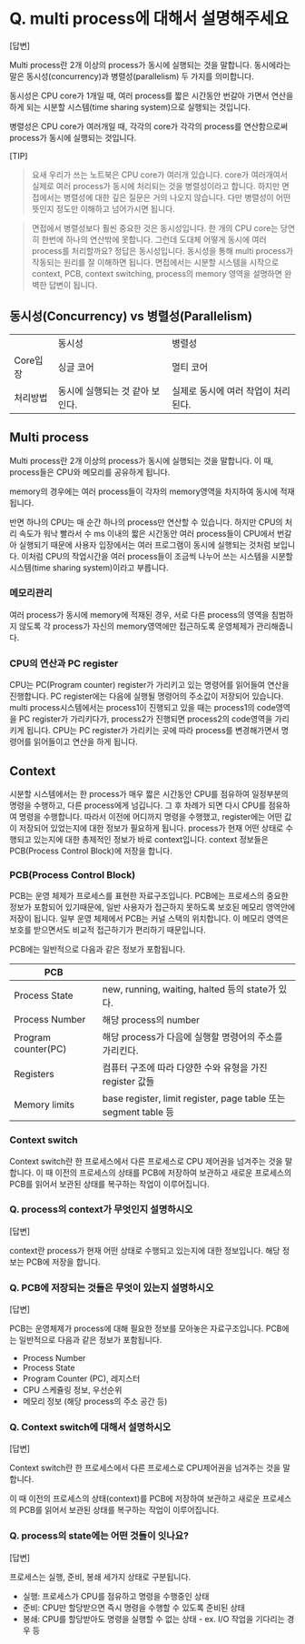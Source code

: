 # Q. multi process에 대해서 설명해주세요

[답변]

Multi process란 2개 이상의 process가 동시에 실행되는 것을 말합니다. 동시에라는 말은 동시성(concurrency)과 병렬성(parallelism) 두 가지를 의미합니다.

동시성은 CPU core가 1개일 때, 여러 process를 짧은 시간동안 번갈아 가면서 연산을 하게 되는 시분할 시스템(time sharing system)으로 실행되는 것입니다.

병렬성은 CPU core가 여러개일 때, 각각의 core가 각각의 process를 연산함으로써 process가 동시에 실행되는 것입니다.

[TIP]

> 요새 우리가 쓰는 노트북은 CPU core가 여러개 있습니다. core가 여러개여서 실제로 여러 process가 동시에 처리되는 것을 병렬성이라고 합니다. 하지만 면접에서는 병렬성에 대한 깊은 질문은 거의 나오지 않습니다. 다만 병렬성이 어떤 뜻인지 정도만 이해하고 넘어가시면 됩니다.

> 면접에서 병렬성보다 훨씬 중요한 것은 동시성입니다. 한 개의 CPU core는 당연히 한번에 하나의 연산밖에 못합니다. 그런데 도대체 어떻게 동시에 여러 process를 처리할까요? 정답은 동시성입니다. 동시성을 통해 multi process가 작동되는 원리를 잘 이해하면 됩니다.
> 면접에서는 시분할 시스템을 시작으로 context, PCB, context switching, process의 memory 영역을 설명하면 완벽한 답변이 됩니다.

## 동시성(Concurrency) vs 병렬성(Parallelism)

|          |                                 |                                     |
| -------- | ------------------------------- | ----------------------------------- |
|          | 동시성                          | 병렬성                              |
| Core입장 | 싱글 코어                       | 멀티 코어                           |
| 처리방법 | 동시에 실행되는 것 같아 보인다. | 실제로 동시에 여러 작업이 처리된다. |

## Multi process

Multi process란 2개 이상의 process가 동시에 실행되는 것을 말합니다. 이 때, process들은 CPU와 메모리를 공유하게 됩니다.

memory의 경우에는 여러 process들이 각자의 memory영역을 차지하여 동시에 적재됩니다.

반면 하나의 CPU는 매 순간 하나의 process만 연산할 수 있습니다. 하지만 CPU의 처리 속도가 워낙 빨라서 수 ms 이내의 짧은 시간동안 여러 process들이 CPU에서 번갈아 실행되기 때문에 사용자 입장에서는 여러 프로그램이 동시에 실행되는 것처럼 보입니다. 이처럼 CPU의 작업시간을 여러 process들이 조금씩 나누어 쓰는 시스템을 시분할 시스템(time sharing system)이라고 부릅니다.

### 메모리관리

여러 process가 동시에 memory에 적재된 경우, 서로 다른 process의 영역을 침범하지 않도록 각 process가 자신의 memory영역에만 접근하도록 운영체제가 관리해줍니다.

### CPU의 연산과 PC register

CPU는 PC(Program counter) register가 가리키고 있는 명령어를 읽어들여 연산을 진행합니다. PC register에는 다음에 실행될 명령어의 주소값이 저장되어 있습니다. multi process시스템에서는 process1이 진행되고 있을 때는 process1의 code영역을 PC register가 가리키다가, process2가 진행되면 process2의 code영역을 가리키게 됩니다. CPU는 PC register가 가리키는 곳에 따라 process를 변경해가면서 명령어를 읽어들이고 연산을 하게 됩니다.

## Context

시분할 시스템에서는 한 process가 매우 짧은 시간동안 CPU를 점유하여 일정부분의 명령을 수행하고, 다른 process에게 넘깁니다. 그 후 차례가 되면 다시 CPU를 점유하여 명령을 수행합니다. 따라서 이전에 어디까지 명령을 수행했고, register에는 어떤 값이 저장되어 있었는지에 대한 정보가 필요하게 됩니다. process가 현재 어떤 상태로 수행되고 있는지에 대한 총제적인 정보가 바로 context입니다. context 정보들은 PCB(Process Control Block)에 저장을 합니다.

### PCB(Process Control Block)

PCB는 운영 체제가 프로세스를 표현한 자료구조입니다. PCB에는 프로세스의 중요한 정보가 포함되어 있기때문에, 일반 사용자가 접근하지 못하도록 보호된 메모리 영역안에 저장이 됩니다. 일부 운영 체제에서 PCB는 커널 스택의 위치합니다. 이 메모리 영역은 보호를 받으면서도 비교적 접근하기가 편리하기 때문입니다.

PCB에는 일반적으로 다음과 같은 정보가 포함됩니다.

| PCB                 |                                                                 |
| ------------------- | --------------------------------------------------------------- |
| Process State       | new, running, waiting, halted 등의 state가 있다.                |
| Process Number      | 해당 process의 number                                           |
| Program counter(PC) | 해당 process가 다음에 실행할 명령어의 주소를 가리킨다.          |
| Registers           | 컴퓨터 구조에 따라 다양한 수와 유형을 가진 register 값들        |
| Memory limits       | base register, limit register, page table 또는 segment table 등 |

### Context switch

Context switch란 한 프로세스에서 다른 프로세스로 CPU 제어권을 넘겨주는 것을 말합니다.
이 때 이전의 프로세스의 상태를 PCB에 저장하여 보관하고 새로운 프로세스의 PCB를 읽어서 보관된 상태를 복구하는 작업이 이루어집니다.

### Q. process의 context가 무엇인지 설명하시오

[답변]

context란 process가 현재 어떤 상태로 수행되고 있는지에 대한 정보입니다. 해당 정보는 PCB에 저장을 합니다.

### Q. PCB에 저장되는 것들은 무엇이 있는지 설명하시오

[답변]

PCB는 운영체제가 process에 대해 필요한 정보를 모아놓은 자료구조입니다. PCB에는 일반적으로 다음과 같은 정보가 포함됩니다.

- Process Number
- Process State
- Program Counter (PC), 레지스터
- CPU 스케쥴링 정보, 우선순위
- 메모리 정보 (해당 process의 주소 공간 등)

### Q. Context switch에 대해서 설명하시오

[답변]

Context switch란 한 프로세스에서 다른 프로세스로 CPU제어권을 넘겨주는 것을 말합니다.

이 때 이전의 프로세스의 상태(context)를 PCB에 저장하여 보관하고 새로운 프로세스의 PCB를 읽어서 보관된 상태를 복구하는 작업이 이루어집니다.

### Q. process의 state에는 어떤 것들이 잇나요?

[답변]

프로세스는 실행, 준비, 봉쇄 세가지 상태로 구분됩니다.

- 실행: 프로세스가 CPU를 점유하고 명령을 수행중인 상태
- 준비: CPU만 할당받으면 즉시 명령을 수행할 수 있도록 준비된 상태
- 봉쇄: CPU를 할당받아도 명령을 실행할 수 없는 상태 - ex. I/O 작업을 기다리는 경우 등
